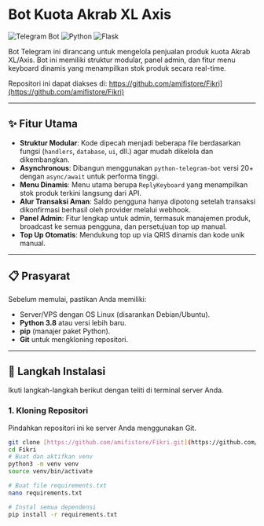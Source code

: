 # Bot Kuota Akrab XL Axis

![Telegram Bot](https://img.shields.io/badge/Telegram-Bot-blue?style=for-the-badge&logo=telegram)
![Python](https://img.shields.io/badge/Python-3.8+-yellow?style=for-the-badge&logo=python)
![Flask](https://img.shields.io/badge/Flask-Webhooks-grey?style=for-the-badge&logo=flask)

Bot Telegram ini dirancang untuk mengelola penjualan produk kuota Akrab XL/Axis. Bot ini memiliki struktur modular, panel admin, dan fitur menu keyboard dinamis yang menampilkan stok produk secara real-time.

Repositori ini dapat diakses di: https://github.com/amifistore/Fikri](https://github.com/amifistore/Fikri)

---
## ✨ Fitur Utama

- **Struktur Modular**: Kode dipecah menjadi beberapa file berdasarkan fungsi (`handlers`, `database`, `ui`, dll.) agar mudah dikelola dan dikembangkan.
- **Asynchronous**: Dibangun menggunakan `python-telegram-bot` versi 20+ dengan `async/await` untuk performa tinggi.
- **Menu Dinamis**: Menu utama berupa `ReplyKeyboard` yang menampilkan stok produk terkini langsung dari API.
- **Alur Transaksi Aman**: Saldo pengguna hanya dipotong setelah transaksi dikonfirmasi berhasil oleh provider melalui webhook.
- **Panel Admin**: Fitur lengkap untuk admin, termasuk manajemen produk, broadcast ke semua pengguna, dan persetujuan top up manual.
- **Top Up Otomatis**: Mendukung top up via QRIS dinamis dan kode unik manual.

---
## 📋 Prasyarat

Sebelum memulai, pastikan Anda memiliki:
- Server/VPS dengan OS Linux (disarankan Debian/Ubuntu).
- **Python 3.8** atau versi lebih baru.
- **pip** (manajer paket Python).
- **Git** untuk mengkloning repositori.

---
## 🚀 Langkah Instalasi

Ikuti langkah-langkah berikut dengan teliti di terminal server Anda.

### 1. Kloning Repositori
Pindahkan repositori ini ke server Anda menggunakan Git.
```bash
git clone [https://github.com/amifistore/Fikri.git](https://github.com/amifistore/Fikri.git)
cd Fikri
# Buat dan aktifkan venv
python3 -m venv venv
source venv/bin/activate

# Buat file requirements.txt
nano requirements.txt

# Instal semua dependensi
pip install -r requirements.txt
